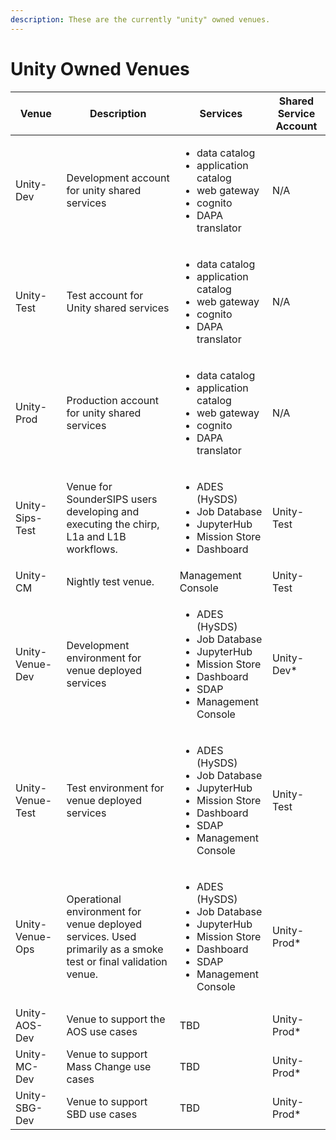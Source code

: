 ```yaml
---
description: These are the currently "unity" owned venues.
---
```


# Unity Owned Venues



| Venue            | Description                                                                                                    | Services                                                                                                                                               | Shared Service Account |
| ---------------- | -------------------------------------------------------------------------------------------------------------- | ------------------------------------------------------------------------------------------------------------------------------------------------------ | ---------------------- |
| Unity-Dev        | Development account for unity shared services                                                                  | <ul><li>data catalog</li><li>application catalog</li><li>web gateway</li><li>cognito</li><li>DAPA translator</li></ul>                                 | N/A                    |
| Unity-Test       | Test account for Unity shared services                                                                         | <ul><li>data catalog</li><li>application catalog</li><li>web gateway</li><li>cognito</li><li>DAPA translator</li></ul>                                 | N/A                    |
| Unity-Prod       | Production account for unity shared services                                                                   | <ul><li>data catalog</li><li>application catalog</li><li>web gateway</li><li>cognito</li><li>DAPA translator</li></ul>                                 | N/A                    |
| Unity-Sips-Test  | Venue for SounderSIPS users developing and executing  the chirp, L1a and L1B workflows.                        | <ul><li>ADES (HySDS)</li><li>Job Database</li><li>JupyterHub</li><li>Mission Store</li><li>Dashboard</li></ul>                                         | Unity-Test             |
| Unity-CM         | Nightly test venue.                                                                                            | Management Console                                                                                                                                     | Unity-Test             |
| Unity-Venue-Dev  | Development environment for venue deployed services                                                            | <ul><li>ADES (HySDS)</li><li>Job Database</li><li>JupyterHub</li><li>Mission Store</li><li>Dashboard</li><li>SDAP</li><li>Management Console</li></ul> | Unity-Dev\*            |
| Unity-Venue-Test | Test environment for venue deployed services                                                                   | <ul><li>ADES (HySDS)</li><li>Job Database</li><li>JupyterHub</li><li>Mission Store</li><li>Dashboard</li><li>SDAP</li><li>Management Console</li></ul> | Unity-Test             |
| Unity-Venue-Ops  | Operational environment for venue deployed services. Used primarily as a smoke test or final validation venue. | <ul><li>ADES (HySDS)</li><li>Job Database</li><li>JupyterHub</li><li>Mission Store</li><li>Dashboard</li><li>SDAP</li><li>Management Console</li></ul> | Unity-Prod\*           |
| Unity-AOS-Dev    | Venue to support the AOS use cases                                                                             | TBD                                                                                                                                                    | Unity-Prod\*           |
| Unity-MC-Dev     | Venue to support Mass Change use cases                                                                         | TBD                                                                                                                                                    | Unity-Prod\*           |
| Unity-SBG-Dev    | Venue to support SBD use cases                                                                                 | TBD                                                                                                                                                    | Unity-Prod\*           |

